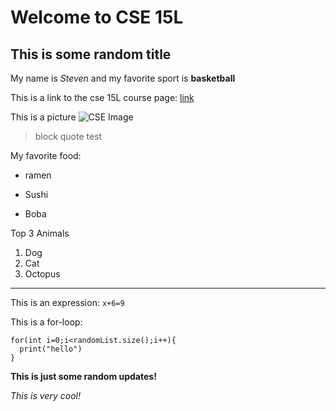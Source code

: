 # Welcome to CSE 15L

## This is some random title

My name is *Steven* and my favorite sport is **basketball**

This is a link to the cse 15L course page: [link](https://sites.google.com/eng.ucsd.edu/cse-15l-spring-2022/home?authuser=0)

This is a picture ![CSE Image](https://studyabroad.ucsd.edu/_images/majors-maps/major-modules/cse-building.jpg)

> block quote test

My favorite food:

* ramen

* Sushi

* Boba
 
Top 3 Animals

1. Dog
2. Cat
3. Octopus

---

This is an expression: `x+6=9`

This is a for-loop:
```
for(int i=0;i<randomList.size();i++){
  print("hello")
}
```

**This is just some random updates!**

*This is very cool!*
